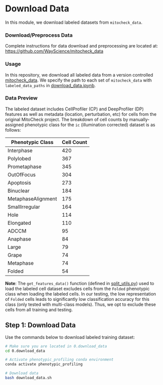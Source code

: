 # Download Data

In this module, we download labeled datasets from `mitocheck_data`.

### Download/Preprocess Data

Complete instructions for data download and preprocessing are located at: https://github.com/WayScience/mitocheck_data

### Usage

In this repository, we download all labeled data from a version controlled [mitocheck_data](https://github.com/WayScience/mitocheck_data).
We specify the path to each set of `mitocheck_data` with `labeled_data_paths` in [download_data.ipynb](download_data.ipynb).

### Data Preview

The labeled dataset includes CellProfiler (CP) and DeepProfiler (DP) features as well as metadata (location, perturbation, etc) for cells from the original MitoCheck project.
The breakdown of cell counts by manually-assigned phenotypic class for the `ic` (illumination corrected) dataset is as follows:

| Phenotypic Class    | Cell Count |
|---------------------|-------|
| Interphase          | 420   |
| Polylobed           | 367   |
| Prometaphase        | 345   |
| OutOfFocus          | 304   |
| Apoptosis           | 273   |
| Binuclear           | 184   |
| MetaphaseAlignment  | 175   |
| SmallIrregular      | 164   |
| Hole                | 114   |
| Elongated           | 110   |
| ADCCM               | 95    |
| Anaphase            | 84    |
| Large               | 79    |
| Grape               | 74    |
| Metaphase           | 74    |
| Folded              | 54    |

**Note**: The `get_features_data()` function (defined in [split_utils.py](../utils/split_utils.py)) used to load the labeled cell dataset excludes cells from the `Folded` phenotypic class when loading the labeled cells.
In our testing, the low representation of `Folded` cells leads to significantly low classification accuracy for this class (only tested with multi-class models).
Thus, we opt to exclude these cells from all training and testing.

## Step 1: Download Data

Use the commands below to download labeled training dataset:

```sh
# Make sure you are located in 0.download_data
cd 0.download_data

# Activate phenotypic_profiling conda environment
conda activate phenotypic_profiling

# Download data
bash download_data.sh
```
